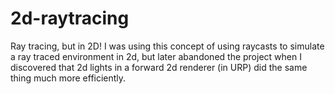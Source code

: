 # 2d-raytracing
Ray tracing, but in 2D!
I was using this concept of using raycasts to simulate a ray traced environment in 2d, but later abandoned the project when I discovered that 2d lights in a forward 2d renderer (in URP) did the same thing much more efficiently.<br><br>
